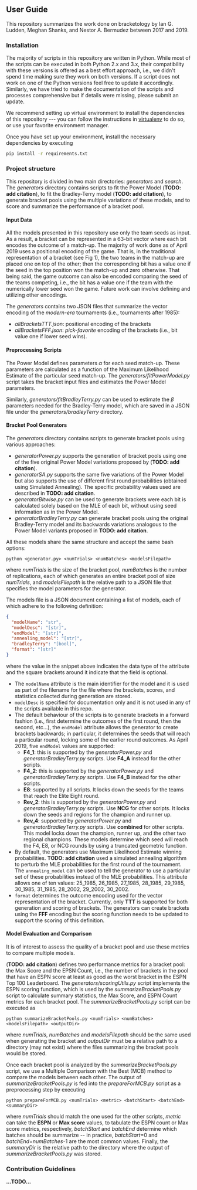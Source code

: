 ## User Guide

This repository summarizes the work done on bracketology by Ian G. Ludden, Meghan Shanks, and Nestor A. Bermudez between 2017 and 2019.


### Installation

The majority of scripts in this repository are written in Python. 
While most of the scripts can be executed in both Python 2.x and 3.x, their compatibility with these versions is offered as a best effort approach, i.e., we didn't spend time making sure they work on both versions.
If a script does not work on one of the Python versions feel free to update it accordingly. 
Similarly, we have tried to make the documentation of the scripts and processes comprehensive but if details were missing, please submit an update.

We recommend setting up virtual environment to install the dependencies of this repository --- you can follow the instructions
in [virtualenv](https://virtualenv.pypa.io/en/latest/) to do so, or use your favorite environment manager.

Once you have set up your environment, install the necessary dependencies by executing
```bash
pip install -r requirements.txt
```

### Project structure
This repository is divided in two main directories: *generators* and *search*.
The *generators* directory contains scripts to fit the Power Model (**TODO: add citation**), to fit the Bradley-Terry model (**TODO: add citation**), to generate bracket pools using the multiple variations of these models, and to score and summarize the performance of a bracket pool.

#### Input Data
All the models presented in this repository use only the team seeds as input. As a result, a bracket can be represented in a 63-bit vector where each bit encodes 
the outcome of a match-up. The majority of work done as of April 2019 uses a positional encoding of the game. 
That is, in the traditional representation of a bracket (see Fig 1), the two teams in the match-up are placed one on top of the other; then the corresponding bit has a value one if the seed in the top position won the match-up and zero otherwise.
That being said, the game outcome can also be encoded comparing the seed of the teams competing, i.e., the bit has a value one if the team with the numerically lower seed won the game.
Future work can involve defining and utilizing other encodings.

The *generators* contains two JSON files that summarize the vector encoding of the *modern-era* tournaments (i.e., tournaments after 1985): 
- *allBracketsTTT.json*: positional encoding of the brackets
- *allBracketsFFF.json*: *pick-favorite* encoding of the brackets (i.e., bit value one if lower seed wins).

#### Preprocessing Scripts
The Power Model defines parameters $\alpha$ for each seed match-up. These parameters are calculated  as a function of
the Maximum Likelihood Estimate of the particular seed match-up. The *generators/fitPowerModel.py* script 
takes the bracket input files and estimates the Power Model parameters.

Similarly, *generators/fitBradleyTerry.py* can be used to estimate the $\beta$ parameters needed for the Bradley-Terry model, which are saved in a JSON file under the *generators/bradleyTerry* directory.

#### Bracket Pool Generators
The *generators* directory contains scripts to generate bracket pools using various approaches:
- *generatorPower.py* supports the generation of bracket pools using one of the five original Power Model variations proposed by (**TODO: add citation**).
- *generatorSA.py* supports the same five variations of the Power Model but also supports the use of different first round probabilities (obtained using Simulated Annealing). 
The specific probability values used are described in **TODO: add citation**.
- *generatorBitwise.py* can be used to generate brackets were each bit is calculated solely based on the MLE of each bit, without using seed information as in the Power Model.
- *generatorBradleyTerry.py* can generate bracket pools using the original Bradley-Terry model and its backwards variations analogous to the Power Model variants proposed in **TODO: add citation**.

All these models share the same structure and accept the same 
bash options:
```
python <generator.py> <numTrials> <numBatches> <modelsFilepath>
```
where *numTrials* is the size of the bracket pool, *numBatches* is the number of replications, each of which generates an entire bracket pool of size *numTrials*, and *modelsFilepath* is the relative path to a JSON file
that specifies the model parameters for the generator.

The models file is a JSON document containing a list of models, each of which adhere to the following definition:
```json
{
  "modelName": "str",
  "modelDesc": "[str]",
  "endModel": "[str]",
  "annealing_model": "[str]",
  "bradleyTerry": "[bool]",
  "format": "[str]"
}
```
where the value in the snippet above indicates the data type of the attribute and the square brackets around it indicate that the field is optional.

- The `modelName` attribute is the main identifier for the model and it is used as part of the filename for the file where the brackets, scores, and statistics collected during generation are stored.
- `modelDesc` is specified for documentation only and it is not used in any of the scripts available in this repo.
- The default behaviour of the scripts is to generate brackets in a forward fashion (i.e., first determine the outcomes of the first round, then the second, etc...), the `endModel` attribute allows
the generator to create brackets backwards; in particular, it determines the seeds that will reach a particular round, locking some of the earlier round outcomes. As April 2019, five `endModel` values are supported:
    - **F4_1**: this is supported by the *generatorPower.py* and *generatorBradleyTerry.py* scripts. Use **F4_A** instead for the other scripts.
    - **F4_2**: this is supported by the *generatorPower.py* and *generatorBradleyTerry.py* scripts. Use **F4_B** instead for the other scripts.
    - **E8**: supported by all scripts. It locks down the seeds for the teams that reach the Elite Eight round.
    - **Rev_2**: this is supported by the *generatorPower.py* and *generatorBradleyTerry.py* scripts. Use **NCG** for other scripts. It locks down the seeds and regions for the champion
    and runner up.
    - **Rev_4**: supported by *generatorPower.py* and *generatorBradleyTerry.py* scripts. Use **combined** for other scripts. This model locks down the champion, runner up, and the other two regional champions.
    These models determine which seed will reach the F4, E8, or NCG rounds by using a truncated geometric function.
- By default, the generators use Maximum Likelihood Estimate winning probabilities. **TODO: add citation** used a simulated annealing algorithm to perturb the MLE probabilities for the first
round of the tournament. The `annealing_model` can be used to tell the generator to use a particular set of these probabilities instead of the MLE probabilities. 
This attribute allows one of ten values: 25_1985, 26_1985, 27_1985, 28_1985, 29_1985, 30_1985, 31_1985, 28_2002, 29_2002, 30_2002.
- `format` determines the outcome encoding used for the vector representation of the bracket. Currently, only **TTT** is supported for both generation and scoring of brackets.
The generators can create brackets using the **FFF** encoding but the scoring function needs to be updated to support the scoring of this definition.

#### Model Evaluation and Comparison
It is of interest to assess the quality of a bracket pool and use these metrics to 
compare multiple models. 

(**TODO: add citation**) defines two performance metrics for a bracket pool: the Max Score and the EPSN Count, i.e., the number of brackets in the pool that have an ESPN score at least as good as the worst bracket in the ESPN Top 100 Leaderboard.
The *generators/scoringUtils.py* script implements the ESPN scoring function, which is used by the *summarizeBracketPools.py* script
to calculate summary statistics, the Max Score, and ESPN Count metrics for each bracket pool.
The *summarizeBracketPools.py* script can be executed as
```
python summarizeBracketPools.py <numTrials> <numBatches> <modelsFilepath> <outputDir>
```
where *numTrials*, *numBatches* and *modelsFilepath* should be the same used when generating the bracket and *outputDir* must be a relative path to a directory (may not exist) where
the files summarizing the bracket pools would be stored.

Once each bracket pool is analyzed by the *summarizeBracketPools.py* script, we use a Multiple Comparison with the Best (MCB) method to compare the models between each other.
The output of *summarizeBracketPools.py* is fed into the *prepareForMCB.py* script as a preprocessing step by executing
```
python prepareForMCB.py <numTrials> <metric> <batchStart> <batchEnd> <summaryDir>
```
where *numTrials* should match the one used for the other scripts, *metric* can take the **ESPN** or **Max score** values, to tabulate the ESPN count or Max score metrics, respectively, *batchStart* and *batchEnd* determine which batches should be summarize -- in practice, *batchStart*=0 and *batchEnd*=*numBatches*-1 are the most common values. Finally, the *summaryDir* is the relative path to the directory 
where the output of *summarizeBracketPools.py* was stored.


### Contribution Guidelines
**...TODO...**